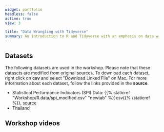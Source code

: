 ```yaml
---
widget: portfolio
headless: false
active: true
view: 3

title: "Data Wrangling with Tidyverse"
summary: An introduction to R and Tidyverse with an emphasis on data wrangling
---
```



## Datasets
The following datasets are used in the workshop. Please note that these datasets are modified from original sources. To download each dataset, right click on **csv** and select "Download Linked File" on Mac. For more information about each dataset, follow the links provided in the **source**.

- Statistical Performance Indicators (SPI) Data: {{% staticref "Workshop/R.data/spi_modified.csv" "newtab" %}}csv{{% /staticref %}}, [source](https://datacatalog.worldbank.org/search/dataset/0037996/Statistical-Performance-Indicators)
- Thailand


## Workshop videos
